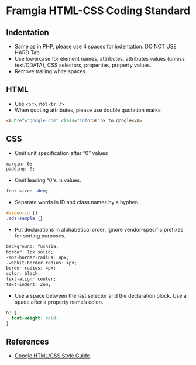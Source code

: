 # Framgia HTML-CSS Coding Standard

## Indentation
* Same as in PHP, please use 4 spaces for indentation. DO NOT USE HARD Tab.
* Use lowercase for element names, attributes, attributes values (unless text/CDATA), CSS selectors, properties, property values.
* Remove trailing white spaces.

## HTML
* Use ```<br>```, not ```<br />```
* When quoting attributes, please use double quotation marks
```html
<a href="google.com" class="info">Link to google</a>
```
## CSS
* Omit unit specification after “0” values
```css
margin: 0;
padding: 0;
```
* Omit leading “0”s in values.
```css
font-size: .8em;
```
* Separate words in ID and class names by a hyphen.
```css
#video-id {}
.ads-sample {}
```
* Put declarations in alphabetical order. Ignore vendor-specific prefixes for sorting purposes.
```css
background: fuchsia;
border: 1px solid;
-moz-border-radius: 4px;
-webkit-border-radius: 4px;
border-radius: 4px;
color: black;
text-align: center;
text-indent: 2em;
```
* Use a space between the last selector and the declaration block.
Use a space after a property name’s colon.
```css
h3 {
  font-weight: bold;
}
```

## References
* [Google HTML/CSS Style Guide](https://google-styleguide.googlecode.com/svn/trunk/htmlcssguide.xml).
